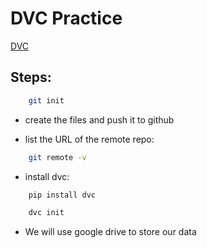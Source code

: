 # DVC Practice

[DVC](https://dvc.org/doc/start)

## Steps:

```bash
    git init
```

* create the files and push it to github

* list the URL of the remote repo:
```bash
    git remote -v
```

* install dvc:
```bash
    pip install dvc
```

```bash
    dvc init
```

* We will use google drive to store our data
